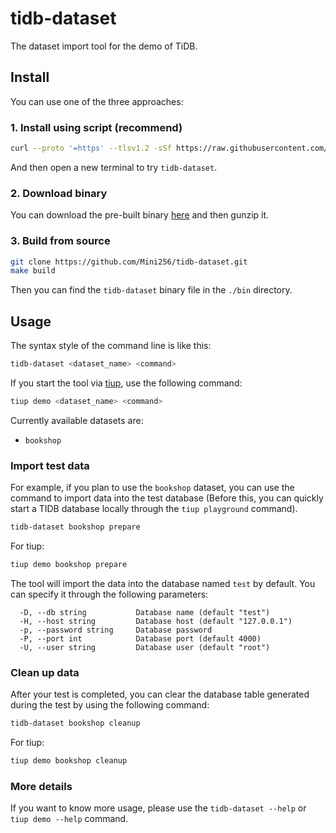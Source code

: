 # tidb-dataset

The dataset import tool for the demo of TiDB.

## Install

You can use one of the three approaches:

### 1. Install using script (recommend)

```bash
curl --proto '=https' --tlsv1.2 -sSf https://raw.githubusercontent.com/Mini256/tidb-dataset/main/install.sh | sh
```

And then open a new terminal to try `tidb-dataset`.

### 2. Download binary

You can download the pre-built binary [here](https://github.com/Mini256/tidb-dataset/releases/latest) and then gunzip it.

### 3. Build from source

```bash
git clone https://github.com/Mini256/tidb-dataset.git
make build
```

Then you can find the `tidb-dataset` binary file in the `./bin` directory.

## Usage

The syntax style of the command line is like this:

```bash
tidb-dataset <dataset_name> <command>
```

If you start the tool via [tiup](https://tiup.io), use the following command:

```bash
tiup demo <dataset_name> <command>
```

Currently available datasets are:

- `bookshop`

### Import test data

For example, if you plan to use the `bookshop` dataset, you can use the command to import data into the test database (Before this, you can quickly start a TIDB database locally through the `tiup playground` command).

```bash
tidb-dataset bookshop prepare
```

For tiup:

```bash
tiup demo bookshop prepare
```

The tool will import the data into the database named `test` by default. You can specify it through the following parameters:

```
  -D, --db string           Database name (default "test")
  -H, --host string         Database host (default "127.0.0.1")
  -p, --password string     Database password
  -P, --port int            Database port (default 4000)
  -U, --user string         Database user (default "root")
```

### Clean up data

After your test is completed, you can clear the database table generated during the test by using the following command:

```bash
tidb-dataset bookshop cleanup
```

For tiup:

```bash
tiup demo bookshop cleanup
```

### More details

If you want to know more usage, please use the `tidb-dataset --help` or `tiup demo --help` command.

